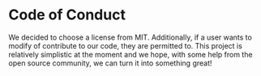 # Code of Conduct

We decided to choose a license from MIT. Additionally, if a user wants to modify of contribute to our code, they are permitted to. This project is relatively simplistic at the moment and we hope, with some help from the open source community, we can turn it into something great!
